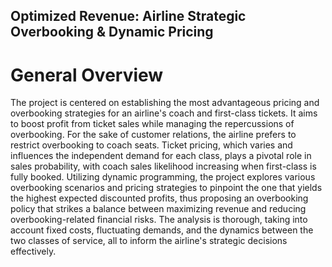 ## Optimized Revenue: Airline Strategic Overbooking & Dynamic Pricing
# General Overview

The project is centered on establishing the most advantageous pricing and overbooking strategies for an airline's coach and first-class tickets. It aims to boost profit from ticket sales while managing the repercussions of overbooking. For the sake of customer relations, the airline prefers to restrict overbooking to coach seats. Ticket pricing, which varies and influences the independent demand for each class, plays a pivotal role in sales probability, with coach sales likelihood increasing when first-class is fully booked.
Utilizing dynamic programming, the project explores various overbooking scenarios and pricing strategies to pinpoint the one that yields the highest expected discounted profits, thus proposing an overbooking policy that strikes a balance between maximizing revenue and reducing overbooking-related financial risks. The analysis is thorough, taking into account fixed costs, fluctuating demands, and the dynamics between the two classes of service, all to inform the airline's strategic decisions effectively.
